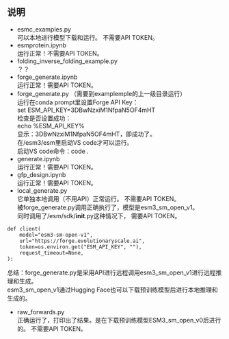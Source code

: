 ## 说明
- esmc_examples.py  
  可以本地进行模型下载和运行。 不需要API TOKEN。   
- esmprotein.ipynb  
  运行正常！不需要API TOKEN。  
- folding_inverse_folding_example.py  
  ？？
- forge_generate.ipynb  
  运行正常！需要API TOKEN。  
- forge_generate.py （需要到examplemple的上一级目录运行）   
  运行在conda prompt里设置Forge API Key：  
  set ESM_API_KEY=3DBwNzxiM1NfpaN5OF4mHT  
  检查是否设置成功：  
  echo %ESM_API_KEY%  
  显示：3DBwNzxiM1NfpaN5OF4mHT，即成功了。  
  在/esm3/esm里启动VS code才可以运行。  
  启动VS code命令：code .  
- generate.ipynb  
  运行正常！需要API TOKEN。
- gfp_design.ipynb  
  运行正常！需要API TOKEN。     
- local_generate.py  
  它单独本地调用（不用API）正常运行。 不需要API TOKEN。  
  被forge_generate.py调用正确执行了，模型是esm3_sm_open_v1。  
  同时调用了/esm/sdk/__init__.py这种情况下， 需要API TOKEN。  
```
def client(
    model="esm3-sm-open-v1",
    url="https://forge.evolutionaryscale.ai",
    token=os.environ.get("ESM_API_KEY", ""),
    request_timeout=None,
):
```
 总结：forge_generate.py是采用API进行远程调用esm3_sm_open_v1进行远程推理和生成。  
 esm3_sm_open_v1通过Hugging Face也可以下载预训练模型后进行本地推理和生成的。  
- raw_forwards.py  
正确运行了，打印出了结果。是在下载预训练模型ESM3_sm_open_v0后进行的。 不需要API TOKEN。    
 
  
